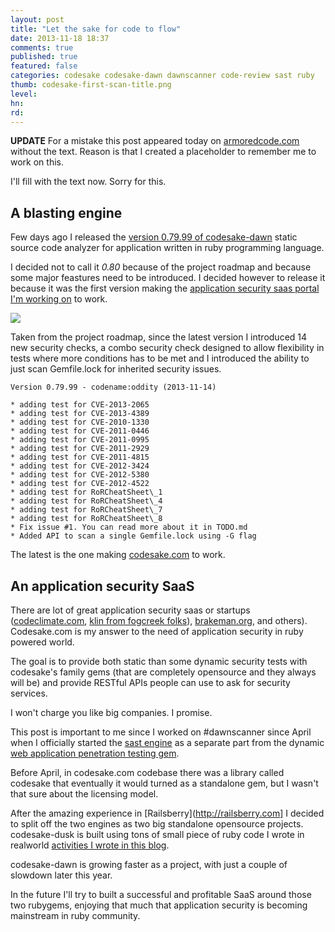 ```yaml
---
layout: post
title: "Let the sake for code to flow"
date: 2013-11-18 18:37
comments: true
published: true
featured: false
categories: codesake codesake-dawn dawnscanner code-review sast ruby
thumb: codesake-first-scan-title.png
level:
hn: 
rd: 
---
```


**UPDATE**
For a mistake this post appeared today on
[armoredcode.com](http://armoredcode.com) without the text. Reason is that I
created a placeholder to remember me to work on this.

I'll fill with the text now. Sorry for this.

<!-- more -->

## A blasting engine

Few days ago I released the [version 0.79.99 of codesake-dawn](http://rubygems.org/gems/codesake-dawn) 
static source code analyzer for application written in ruby programming language.

I decided not to call it _0.80_ because of the project roadmap and because some
major feastures need to be introduced. I decided however to release it because
it was the first version making the [application security saas portal I'm working on](http://codesake.com) to work.

![]({{site.url}}/images/codesake-first-scan-title.png)

Taken from the project roadmap, since the latest version I introduced 14 new
security checks, a combo security check designed to allow flexibility in tests
where more conditions has to be met and I introduced the ability to just scan
Gemfile.lock for inherited security issues. 


``` 
Version 0.79.99 - codename:oddity (2013-11-14)

* adding test for CVE-2013-2065
* adding test for CVE-2013-4389
* adding test for CVE-2010-1330
* adding test for CVE-2011-0446 
* adding test for CVE-2011-0995
* adding test for CVE-2011-2929
* adding test for CVE-2011-4815
* adding test for CVE-2012-3424
* adding test for CVE-2012-5380
* adding test for CVE-2012-4522
* adding test for RoRCheatSheet\_1
* adding test for RoRCheatSheet\_4
* adding test for RoRCheatSheet\_7
* adding test for RoRCheatSheet\_8
* Fix issue #1. You can read more about it in TODO.md
* Added API to scan a single Gemfile.lock using -G flag

```

The latest is the one making [codesake.com](http://codesake.com) to work.

## An application security SaaS

There are lot of great application security saas or startups
([codeclimate.com](http://www.codeclimate.com/), [klin from fogcreek
folks](http://www.fogcreek.com/kiln/)),
[brakeman.org](http://brakemanscanner.org/), and others). Codesake.com is my
answer to the need of application security in ruby powered world.

The goal is to provide both static than some dynamic security tests with
codesake's family gems (that are completely opensource and they always will
be) and provide RESTful APIs people can use to ask for security services.

I won't charge you like big companies. I promise.

This post is important to me since I worked on #dawnscanner since April when I
officially started the [sast engine](http://www.gartner.com/it-glossary/static-application-security-testing-sast)
as a separate part from the dynamic [web application penetration testing gem](https://github.com/codesake/codesake-dusk).

Before April, in codesake.com codebase there was a library called codesake that
eventually it would turned as a standalone gem, but I wasn't that sure about
the licensing model.

After the amazing experience in [Railsberry](http://railsberry.com] I decided
to split off the two engines as two big standalone opensource projects.
codesake-dusk is built using tons of small piece of ruby code I wrote in
realworld [activities I wrote in this blog](http://armoredcode.com/blog/categories/pentest-with-ruby/).

codesake-dawn is growing faster as a project, with just a couple of slowdown
later this year.

In the future I'll try to built a successful and profitable SaaS around those
two rubygems, enjoying that much that application security is becoming
mainstream in ruby community.
